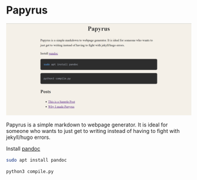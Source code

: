 # Papyrus

<img src="images/homepage.png">

Papyrus is a simple markdown to webpage generator. It is ideal for someone who wants to just get to writing instead of having to fight with jekyll/hugo errors.

Install [pandoc](https://pandoc.org/installing.html)
```bash
sudo apt install pandoc
```

```bash
python3 compile.py
```